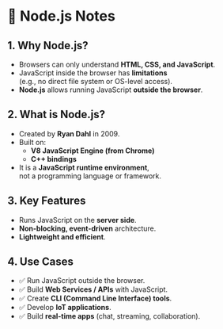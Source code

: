 # 📌 Node.js Notes

## 1. Why Node.js?
- Browsers can only understand **HTML, CSS, and JavaScript**.
- JavaScript inside the browser has **limitations**  
  (e.g., no direct file system or OS-level access).
- **Node.js** allows running JavaScript **outside the browser**.

## 2. What is Node.js?
- Created by **Ryan Dahl** in 2009.
- Built on:
  - **V8 JavaScript Engine (from Chrome)**  
  - **C++ bindings**
- It is a **JavaScript runtime environment**,  
  not a programming language or framework.

## 3. Key Features
- Runs JavaScript on the **server side**.
- **Non-blocking, event-driven** architecture.
- **Lightweight and efficient**.

## 4. Use Cases
- ✅ Run JavaScript outside the browser.
- ✅ Build **Web Services / APIs** with JavaScript.
- ✅ Create **CLI (Command Line Interface) tools**.
- ✅ Develop **IoT applications**.
- ✅ Build **real-time apps** (chat, streaming, collaboration).

